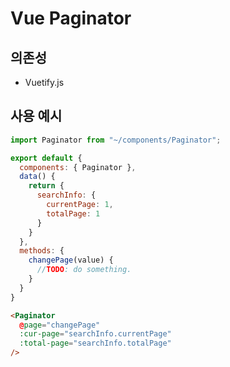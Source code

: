 # Vue Paginator

## 의존성
- Vuetify.js

## 사용 예시

```jsx
import Paginator from "~/components/Paginator";

export default {
  components: { Paginator },
  data() {
    return {
      searchInfo: {
        currentPage: 1,
        totalPage: 1
      }
    }
  },
  methods: {
    changePage(value) {
      //TODO: do something.
    }
  }
}
```

```html
<Paginator 
  @page="changePage"
  :cur-page="searchInfo.currentPage"
  :total-page="searchInfo.totalPage" 
/>
```